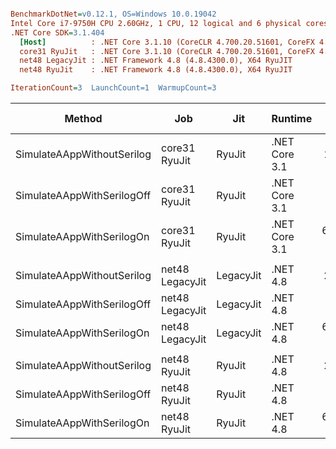 ``` ini

BenchmarkDotNet=v0.12.1, OS=Windows 10.0.19042
Intel Core i7-9750H CPU 2.60GHz, 1 CPU, 12 logical and 6 physical cores
.NET Core SDK=3.1.404
  [Host]          : .NET Core 3.1.10 (CoreCLR 4.700.20.51601, CoreFX 4.700.20.51901), X64 RyuJIT
  core31 RyuJit   : .NET Core 3.1.10 (CoreCLR 4.700.20.51601, CoreFX 4.700.20.51901), X64 RyuJIT
  net48 LegacyJit : .NET Framework 4.8 (4.8.4300.0), X64 RyuJIT
  net48 RyuJit    : .NET Framework 4.8 (4.8.4300.0), X64 RyuJIT

IterationCount=3  LaunchCount=1  WarmupCount=3  

```
|                     Method |             Job |       Jit |       Runtime |        Mean |        Error |    StdDev |  Ratio | RatioSD |     Gen 0 |    Gen 1 | Gen 2 |   Allocated |
|--------------------------- |---------------- |---------- |-------------- |------------:|-------------:|----------:|-------:|--------:|----------:|---------:|------:|------------:|
| SimulateAAppWithoutSerilog |   core31 RyuJit |    RyuJit | .NET Core 3.1 |    149.9 μs |     14.59 μs |   0.80 μs |   1.00 |    0.00 |    6.3477 |   0.7324 |     - |    39.16 KB |
| SimulateAAppWithSerilogOff |   core31 RyuJit |    RyuJit | .NET Core 3.1 |  1,557.7 μs |     47.58 μs |   2.61 μs |  10.39 |    0.05 |  439.4531 |  54.6875 |     - |  2702.13 KB |
|  SimulateAAppWithSerilogOn |   core31 RyuJit |    RyuJit | .NET Core 3.1 | 60,929.9 μs |  2,158.87 μs | 118.34 μs | 406.58 |    1.95 | 9666.6667 | 111.1111 |     - | 59720.67 KB |
|                            |                 |           |               |             |              |           |        |         |           |          |       |             |
| SimulateAAppWithoutSerilog | net48 LegacyJit | LegacyJit |      .NET 4.8 |    206.6 μs |      5.93 μs |   0.32 μs |   1.00 |    0.00 |   20.7520 |   3.4180 |     - |   128.52 KB |
| SimulateAAppWithSerilogOff | net48 LegacyJit | LegacyJit |      .NET 4.8 |  1,518.8 μs |     67.75 μs |   3.71 μs |   7.35 |    0.02 |  326.1719 |  54.6875 |     - |  2015.72 KB |
|  SimulateAAppWithSerilogOn | net48 LegacyJit | LegacyJit |      .NET 4.8 | 62,946.8 μs | 13,204.56 μs | 723.79 μs | 304.62 |    3.52 | 9666.6667 | 222.2222 |     - | 59673.67 KB |
|                            |                 |           |               |             |              |           |        |         |           |          |       |             |
| SimulateAAppWithoutSerilog |    net48 RyuJit |    RyuJit |      .NET 4.8 |    205.9 μs |     19.33 μs |   1.06 μs |   1.00 |    0.00 |   20.7520 |   3.4180 |     - |   128.52 KB |
| SimulateAAppWithSerilogOff |    net48 RyuJit |    RyuJit |      .NET 4.8 |  1,509.3 μs |    108.02 μs |   5.92 μs |   7.33 |    0.04 |  326.1719 |  54.6875 |     - |  2015.72 KB |
|  SimulateAAppWithSerilogOn |    net48 RyuJit |    RyuJit |      .NET 4.8 | 62,631.4 μs |  5,433.74 μs | 297.84 μs | 304.13 |    2.27 | 9625.0000 | 250.0000 |     - | 59673.54 KB |
